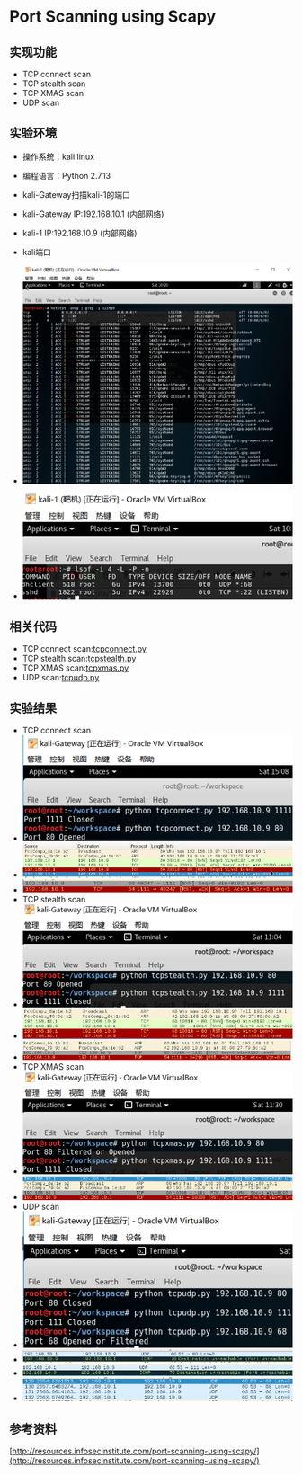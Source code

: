 # Port Scanning using Scapy #
## 实现功能 ##
- TCP connect scan
- TCP stealth scan
- TCP XMAS scan
- UDP scan

## 实验环境 ##
- 操作系统：kali linux
- 编程语言：Python 2.7.13
- kali-Gateway扫描kali-1的端口
- kali-Gateway IP:192.168.10.1 (内部网络)
- kali-1 IP:192.168.10.9 (内部网络)

- kali端口
- ![](pictures/tcp2.PNG)
- ![](pictures/tcp3.PNG)
## 相关代码 ##
- TCP connect scan:[tcpconnect.py](tcpconnect.py)
- TCP stealth scan:[tcpstealth.py](tcpstealth.py)
- TCP XMAS scan:[tcpxmas.py](tcpxmas.py)
- UDP scan:[tcpudp.py](tcpudp.py)

## 实验结果 ##
- TCP connect scan
- ![](pictures/tcp4.PNG)
- ![](pictures/tcp1.PNG)
- ![](pictures/tcp12.PNG)
- TCP stealth scan
- ![](pictures/tcp5.PNG)
- ![](pictures/tcp6.PNG)
- ![](pictures/tcp7.PNG)
- TCP XMAS scan
- ![](pictures/tcp9.PNG)
- ![](pictures/tcp8.PNG)
- UDP scan
- ![](pictures/tcp14.PNG)
- ![](pictures/tcp10.PNG)
- ![](pictures/tcp11.PNG)
- ![](pictures/tcp13.PNG)

## 参考资料 ##
[http://resources.infosecinstitute.com/port-scanning-using-scapy/](http://resources.infosecinstitute.com/port-scanning-using-scapy/)

